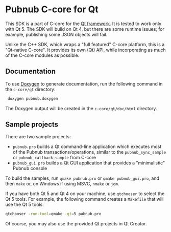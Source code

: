 # Pubnub C-core for Qt

This SDK is a part of C-core for the [Qt framework](https://doc.qt.io).
It is tested to work only with Qt 5.
The SDK will build on Qt 4, but there are some runtime issues; for example, publishing some JSON objects will fail.

Unlike the C++ SDK, which wraps a "full featured" C-core platform, this is a "Qt-native C-core".
It provides its own (Qt) API, while incorporating as much of the C-core modules as possible.

## Documentation

To use [Doxygen](http://www.doxygen.nl) to generate documentation, run the following command in the `c-core/qt` directory:

```bash
 doxygen pubnub.doxygen
```

The Doxygen output will be created in the `c-core/qt/doc/html` directory.

## Sample projects

There are two sample projects:

- `pubnub.pro` builds a Qt command-line application which executes most of the Pubnub transactions/operations, similar to the `pubnub_sync_sample` or `pubnub_callback_sample` from C-core
- `pubnub_gui.pro` builds a Qt GUI application that provides a "minimalistic" Pubnub console

To build the samples, run `qmake pubnub.pro` or `qmake pubnub_gui.pro`, and then `make` or, on Windows if using MSVC, `nmake` or `jom`.

If you have both Qt 5 and Qt 4 on your machine, use `qtchooser` to select the Qt 5 tools. For example, the following command creates a `Makefile` that will use the Qt 5 tools:

```bash
qtchooser -run-tool=qmake -qt=5 pubnub.pro
```

Of course, you may also use the provided Qt projects in Qt Creator.

